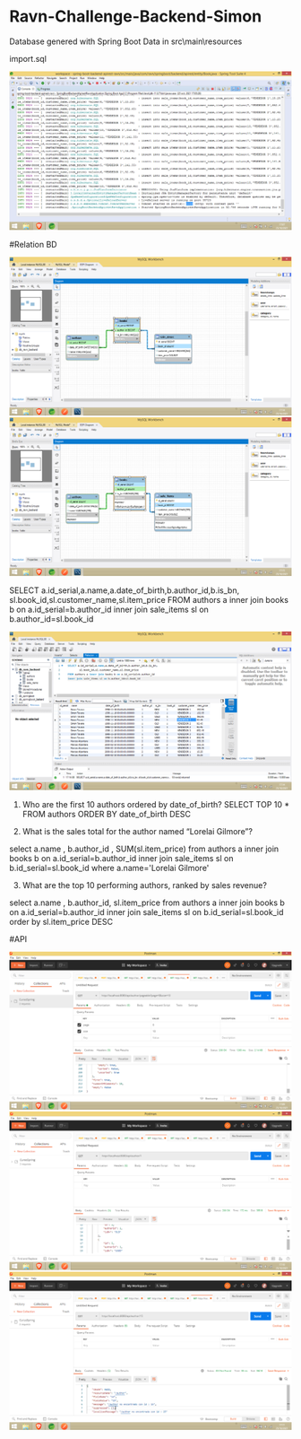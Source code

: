 # Ravn-Challenge-Backend-Simon
Database genered with Spring Boot
Data in src\main\resources

import.sql

![](img/Tomcat%20started.png)

#Relation BD

![](img/Relation%20DB.png)
![](img/Relation%20DB%20Keys.png)

SELECT a.id_serial,a.name,a.date_of_birth,b.author_id,b.is_bn,
		sl.book_id,sl.customer_name,sl.item_price
FROM authors a inner join books b on a.id_serial=b.author_id
inner join sale_items sl on b.author_id=sl.book_id

![](img/SQL.png)

1) Who are the first 10 authors ordered by date_of_birth?
SELECT TOP 10 * FROM authors ORDER BY  date_of_birth DESC

2) What is the sales total for the author named “Lorelai Gilmore”?

select a.name , b.author_id , SUM(sl.item_price) from authors a inner join books b on a.id_serial=b.author_id
inner join sale_items sl on b.id_serial=sl.book_id where a.name='Lorelai Gilmore'

3) What are the top 10 performing authors, ranked by sales revenue?

select a.name , b.author_id, sl.item_price  from authors a inner join books b on a.id_serial=b.author_id
inner join sale_items sl on b.id_serial=sl.book_id order by sl.item_price DESC

#API

![](img/API.png)
![](img/API%20GetID.png)
![](img/Api%20404%20Not%20FOUND.png)
